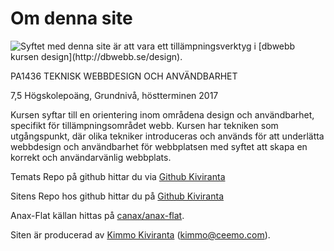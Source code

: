 Om denna site
==============================================

<img src="img/framework.png" style="float:left" markdown=1>
Syftet med denna site är att vara ett tillämpningsverktyg i [dbwebb kursen design](http://dbwebb.se/design).

PA1436 TEKNISK WEBBDESIGN OCH ANVÄNDBARHET

7,5 Högskolepoäng, Grundnivå, höstterminen 2017

Kursen syftar till en orientering inom områdena design och användbarhet, specifikt för tillämpningsområdet webb. Kursen har tekniken som utgångspunkt, där olika tekniker introduceras och används för att underlätta webbdesign och användbarhet för webbplatsen med syftet att skapa en korrekt och användarvänlig webbplats.


Temats Repo på github hittar du via [Github Kiviranta](https://github.com/Kiviranta/anax-flat-theme)

Sitens Repo hos github hittar du på [Github Kiviranta](https://github.com/Kiviranta/Anax-Flat)

Anax-Flat källan hittas på [canax/anax-flat](git@github.com:canax/anax-flat.git).

Siten är producerad av [Kimmo Kiviranta](https://www.facebook.com/kiviranta) (kimmo@ceemo.com).
